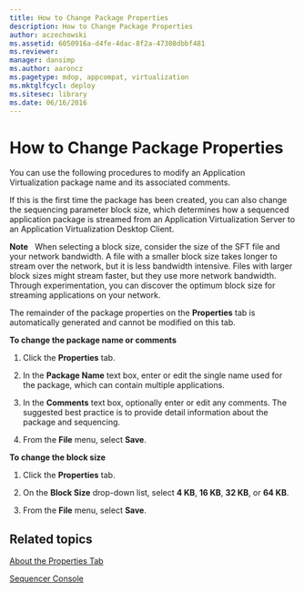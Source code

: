 ```yaml
---
title: How to Change Package Properties
description: How to Change Package Properties
author: aczechowski
ms.assetid: 6050916a-d4fe-4dac-8f2a-47308dbbf481
ms.reviewer: 
manager: dansimp
ms.author: aaroncz
ms.pagetype: mdop, appcompat, virtualization
ms.mktglfcycl: deploy
ms.sitesec: library
ms.date: 06/16/2016
---
```



# How to Change Package Properties


You can use the following procedures to modify an Application Virtualization package name and its associated comments.

If this is the first time the package has been created, you can also change the sequencing parameter block size, which determines how a sequenced application package is streamed from an Application Virtualization Server to an Application Virtualization Desktop Client.

**Note**  
When selecting a block size, consider the size of the SFT file and your network bandwidth. A file with a smaller block size takes longer to stream over the network, but it is less bandwidth intensive. Files with larger block sizes might stream faster, but they use more network bandwidth. Through experimentation, you can discover the optimum block size for streaming applications on your network.

 

The remainder of the package properties on the **Properties** tab is automatically generated and cannot be modified on this tab.

**To change the package name or comments**

1.  Click the **Properties** tab.

2.  In the **Package Name** text box, enter or edit the single name used for the package, which can contain multiple applications.

3.  In the **Comments** text box, optionally enter or edit any comments. The suggested best practice is to provide detail information about the package and sequencing.

4.  From the **File** menu, select **Save**.

**To change the block size**

1.  Click the **Properties** tab.

2.  On the **Block Size** drop-down list, select **4 KB**, **16 KB**, **32 KB**, or **64 KB**.

3.  From the **File** menu, select **Save**.

## Related topics


[About the Properties Tab](about-the-properties-tab.md)

[Sequencer Console](sequencer-console.md)

 

 





